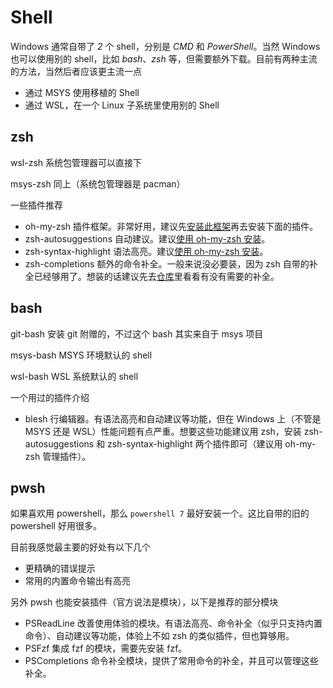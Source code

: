 # Shell

Windows 通常自带了 *2* 个 shell，分别是 *CMD* 和 *PowerShell*。当然 Windows 也可以使用别的 shell，比如 *bash*、*zsh* 等，但需要额外下载。目前有两种主流的方法，当然后者应该更主流一点

  - 通过 MSYS 使用移植的 Shell
  - 通过 WSL，在一个 Linux 子系统里使用别的 Shell

## zsh

wsl-zsh 系统包管理器可以直接下

msys-zsh 同上（系统包管理器是 pacman）

一些插件推荐

  - oh-my-zsh 插件框架。非常好用，建议先[安装此框架](https://github.com/ohmyzsh/ohmyzsh/?tab=readme-ov-file#basic-installation)再去安装下面的插件。
  - zsh-autosuggestions 自动建议。建议[使用 oh-my-zsh 安装](https://github.com/zsh-users/zsh-autosuggestions/blob/master/INSTALL.md#oh-my-zsh)。
  - zsh-syntax-highlight 语法高亮。建议[使用 oh-my-zsh 安装](https://github.com/zsh-users/zsh-syntax-highlighting/blob/master/INSTALL.md#oh-my-zsh)。
  - zsh-completions 额外的命令补全。一般来说没必要装，因为 zsh 自带的补全已经够用了。想装的话建议先去[仓库](https://github.com/zsh-users/zsh-completions/tree/master/src)里看看有没有需要的补全。

## bash

git-bash 安装 git 附赠的，不过这个 bash 其实来自于 msys 项目

msys-bash MSYS 环境默认的 shell

wsl-bash WSL 系统默认的 shell

一个用过的插件介绍

  - blesh 行编辑器。有语法高亮和自动建议等功能，但在 Windows 上（不管是 MSYS 还是 WSL）性能问题有点严重。想要这些功能建议用 zsh，安装 zsh-autosuggestions 和 zsh-syntax-highlight 两个插件即可（建议用 oh-my-zsh 管理插件）。

## pwsh

如果喜欢用 powershell，那么 `powershell 7` 最好安装一个。这比自带的旧的 powershell 好用很多。

目前我感觉最主要的好处有以下几个

  - 更精确的错误提示
  - 常用的内置命令输出有高亮

另外 pwsh 也能安装插件（官方说法是模块），以下是推荐的部分模块

  - PSReadLine 改善使用体验的模块。有语法高亮、命令补全（似乎只支持内置命令）、自动建议等功能，体验上不如 zsh 的类似插件，但也算够用。
  - PSFzf 集成 fzf 的模块，需要先安装 fzf。
  - PSCompletions 命令补全模块，提供了常用命令的补全，并且可以管理这些补全。